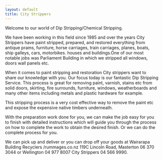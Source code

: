 ```yaml
---
layout: default
title: City Strippers
---
```


Welcome to our world of Dip Stripping/Chemical Stripping. 

We have been working in this field since 1985 and over the years City Strippers have paint stripped, prepared, and restored everything from antique prams, furniture, horse carriages, train carriages, planes, boats, ship galleys, cars, motorbikes. houses and buildings.One of our most notable jobs was Parliament Building in which we stripped all windows, doors wall panels etc.

When it comes to paint stripping and restoration City strippers want to share our knowledge with you.
Our focus today is our fantastic Dip Stripping Service. 
This process is great for removing paint, varnish, stains etc from solid doors, skirting, fire surrounds, furniture, windows, weatherboards and many other items including metals and plastic hardware for example.

This stripping process is a very cost effective way to remove the paint etc and expose the expensive native timbers underneath.

With the preparation work done for you, we can make the job easy for you to finish with detailed instructions which will guide you through the process on how to complete the work to obtain the desired finish. Or we can do the complete process for you.

We can pick up and deliver or you can drop off your goods at Wairarapa Building Recyclers /rummages.co.nz 119C Lincoln Road, Masterton 06 370 3044 or Wellington 04 977 8007  City Strippers 04 566 9990.